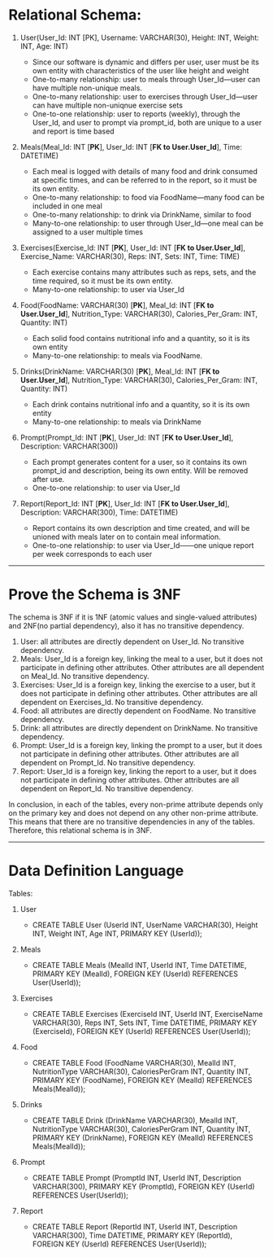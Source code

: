 # Relational Schema:

1. User(User_Id: INT [PK], Username: VARCHAR(30), Height: INT, Weight: INT, Age: INT) 
    - Since our software is dynamic and differs per user, user must be its own entity with characteristics of the user like height and weight
    - One-to-many relationship: user to meals through User_Id—user can have multiple non-unique meals. 
    - One-to-many relationship: user to exercises through User_Id—user can have multiple non-uniqnue exercise sets
    - One-to-one relationship: user to reports (weekly), through the User_Id, and user to prompt via prompt_id, both are unique to a user and report is time based

2. Meals(Meal_Id: INT [**PK**], User_Id: INT [**FK to User.User_Id**], Time: DATETIME)
    - Each meal is logged with details of many food and drink consumed at specific times, and can be referred to in the report, so it must be its own entity. 
    - One-to-many relationship: to food via FoodName—many food can be included in one meal
    - One-to-many relationship: to drink via DrinkName, similar to food
    - Many-to-one relationship: to user through User_Id—one meal can be assigned to a user multiple times

3. Exercises(Exercise_Id: INT [**PK**], User_Id: INT [**FK to User.User_Id**], Exercise_Name: VARCHAR(30), Reps: INT, Sets: INT, Time: TIME)
    - Each exercise contains many attributes such as reps, sets, and the time required, so it must be its own entity. 
    - Many-to-one relationship: to user via User_Id

4. Food(FoodName: VARCHAR(30) [**PK**], Meal_Id: INT [**FK to User.User_Id**], Nutrition_Type: VARCHAR(30), Calories_Per_Gram: INT, Quantity: INT)
    - Each solid food contains nutritional info and a quantity, so it is its own entity
    - Many-to-one relationship: to meals via FoodName. 

5. Drinks(DrinkName: VARCHAR(30) [**PK**], Meal_Id: INT [**FK to User.User_Id**], Nutrition_Type: VARCHAR(30), Calories_Per_Gram: INT, Quantity: INT)
    - Each drink contains nutritional info and a quantity, so it is its own entity
    - Many-to-one relationship: to meals via DrinkName

6. Prompt(Prompt_Id: INT [**PK**], User_Id: INT [**FK to User.User_Id**], Description: VARCHAR(300))
    - Each prompt generates content for a user, so it contains its own prompt_id and description, being its own entity. Will be removed after use. 
    - One-to-one relationship: to user via User_Id

7. Report(Report_Id: INT [**PK**], User_Id: INT [**FK to User.User_Id**], Description: VARCHAR(300), Time: DATETIME)
    - Report contains its own description and time created, and will be unioned with meals later on to contain meal information. 
    - One-to-one relationship: to user via User_Id——one unique report per week corresponds to each user
  
---

# Prove the Schema is 3NF

The schema is 3NF if it is 1NF (atomic values and single-valued attributes) and 2NF(no partial dependency), also it has no transitive dependency.

1. User: all attributes are directly dependent on User_Id. No transitive dependency.
2. Meals: User_Id is a foreign key, linking the meal to a user, but it does not participate in defining other attributes. Other attributes are all dependent on Meal_Id. No transitive dependency.
3. Exercises: User_Id is a foreign key, linking the exercise to a user, but it does not participate in defining other attributes. Other attributes are all dependent on Exercises_Id. No transitive dependency.
4. Food: all attributes are directly dependent on FoodName. No transitive dependency.
5. Drink: all attributes are directly dependent on DrinkName. No transitive dependency.
6. Prompt: User_Id is a foreign key, linking the prompt to a user, but it does not participate in defining other attributes. Other attributes are all dependent on Prompt_Id. No transitive dependency.
7. Report: User_Id is a foreign key, linking the report to a user, but it does not participate in defining other attributes. Other attributes are all dependent on Report_Id. No transitive dependency.

In conclusion, in each of the tables, every non-prime attribute depends only on the primary key and does not depend on any other non-prime attribute. This means that there are no transitive dependencies in any of the tables. Therefore, this relational schema is in 3NF.

---

# Data Definition Language

Tables:
1. User
    - CREATE TABLE User (UserId INT, UserName VARCHAR(30), Height INT, Weight INT, Age INT, PRIMARY KEY (UserId));
  
2. Meals
    - CREATE TABLE Meals (MealId INT, UserId INT, Time DATETIME, PRIMARY KEY (MealId), FOREIGN KEY (UserId) REFERENCES User(UserId));
  
3. Exercises
    - CREATE TABLE Exercises (ExerciseId INT, UserId INT, ExerciseName VARCHAR(30), Reps INT, Sets INT, Time DATETIME, PRIMARY KEY (ExerciseId), FOREIGN KEY (UserId) REFERENCES User(UserId));
  
4. Food
    - CREATE TABLE Food (FoodName VARCHAR(30), MealId INT, NutritionType VARCHAR(30), CaloriesPerGram INT, Quantity INT, PRIMARY KEY (FoodName), FOREIGN KEY (MealId) REFERENCES Meals(MealId));
  
5. Drinks
    - CREATE TABLE Drink (DrinkName VARCHAR(30), MealId INT, NutritionType VARCHAR(30), CaloriesPerGram INT, Quantity INT, PRIMARY KEY (DrinkName), FOREIGN KEY (MealId) REFERENCES Meals(MealId));
  
6. Prompt
    - CREATE TABLE Prompt (PromptId INT, UserId INT, Description VARCHAR(300), PRIMARY KEY (PromptId), FOREIGN KEY (UserId) REFERENCES User(UserId));
  
7. Report
    - CREATE TABLE Report (ReportId INT, UserId INT, Description VARCHAR(300), Time DATETIME, PRIMARY KEY (ReportId), FOREIGN KEY (UserId) REFERENCES User(UserId));


